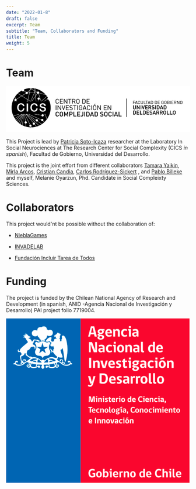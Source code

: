```yaml
---
date: "2022-01-8"
draft: false
excerpt: Team
subtitle: "Team, Collaborators and Funding"
title: Team
weight: 5
---
```


# Team

![](images/paste-85FE249A.png)

This Project is lead by [Patricia Soto-Icaza](https://dccs.udd.cl/persona/patricia-soto-icaza/) researcher at the Laboratory In Social Neurociences at The Research Center for Social Complexity (CICS *in spanish*), Facultad de Gobierno, Universidad del Desarrollo.

This project is the joint effort from different collaborators [Tamara Yaikin](https://dccs.udd.cl/persona/claudia-fernandino-bonino-2/), [Mirla Arcos](https://www.researchgate.net/profile/Mirla-Arcos-Polanco), [Cristian Candia](https://linktr.ee/crcandiav), [Carlos Rodríguez-Sickert](https://dccs.udd.cl/persona/carlos-rodriguez-sickert-2/) , and [Pablo Billeke](https://dccs.udd.cl/persona/pablo-billeke-2/) and myself, Melanie Oyarzun, Phd. Candidate in Social Compleixty Sciences.

# Collaborators

This project would'nt be possible without the collaboration of:

-   [NieblaGames](https://www.nieblagames.com)

-   [INVADELAB](https://invadelab.cl)

-   [Fundación Incluir Tarea de Todos](https://www.incluirtareadetodos.cl)

# Funding

The project is funded by the Chilean National Agency of Research and Development (in spanish, ANID -Agencia Nacional de Investigación y Desarrollo) PAI project folio 7719004.

![](images/paste-08B4A947.png)
